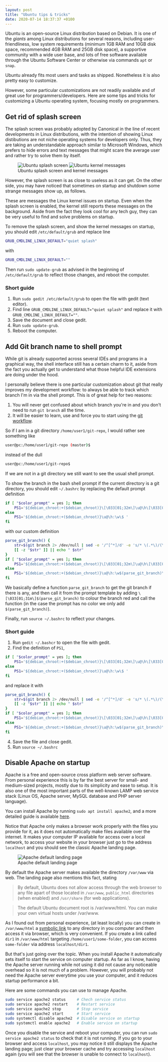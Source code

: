 ```yaml
---
layout: post
title: "Ubuntu tips & tricks"
date: 2020-07-14 18:37:37 +0100
---
```


Ubuntu is an open-source Linux distribution based on Debian. It is one of the *giants* among Linux distributions for several reasons, including user-friendliness, low system requirements (minimum 1GB RAM and 10GB disk space, recommended 4GB RAM and 25GB disk space), a supportive community with a wide user base, and lots of free software available through the Ubuntu Software Center or otherwise via commands `apt` or `snap`.

Ubuntu already fits most users and tasks as shipped. Nonetheless it is also pretty easy to customize.

However, some particular customizations are not readily available and of great use for programmers/developers. Here are some tips and tricks for customizing a Ubuntu operating system, focusing mostly on programmers.

## Get rid of splash screen

The splash screen was probably adopted by Canonical in the line of recent developments in Linux distributions, with the intention of showing Linux distibutions are not niche operating systems for developers only. Thus, they are taking an understandable approach similar to Microsoft Windows, which prefers to hide errors and text messages that might scare the average user and rather try to solve them by itself.

<figure>
    <div class="flex-row">
        <img style="flex: 1.3384;" src="https://miro.medium.com/max/700/1*h3RuU3wg_hq6605CnvbugA.jpeg" alt="Ubuntu splash screen">
        <img style="flex: 1.3163;" src="https://i.stack.imgur.com/jR65l.jpg" alt="Ubuntu kernel messages">
    </div>
    <figcaption>Ubuntu splash screen and kernel messages</figcaption>
</figure>

However, the splash screen is as close to useless as it can get. On the other side, you may have noticed that sometimes on startup and shutdown some strange messages show up, as follows.

These are messages the Linux kernel issues on startup. Even when the splash screen is enabled, the kernel still reports these messages on the background. Aside from the fact they look cool for any tech guy, they can be very useful to find and solve problems on startup.

To remove the splash screen, and show the kernel messages on startup, you should edit `/etc/default/grub` and replace line

```sh
GRUB_CMDLINE_LINUX_DEFAULT="quiet splash"
```

with

```sh
GRUB_CMDLINE_LINUX_DEFAULT=""
```

Then run `sudo update-grub` as advised in the beginning of `/etc/default/grub` to reflect those changes, and reboot the computer.

### Short guide

1. Run `sudo gedit /etc/default/grub` to open the file with gedit (text editor).
2. Find line `GRUB_CMDLINE_LINUX_DEFAULT="quiet splash"` and replace it with `GRUB_CMDLINE_LINUX_DEFAULT=""`.
3. Save the document and close gedit.
4. Run `sudo update-grub`.
5. Reboot the computer.

## Add Git branch name to shell prompt

While git is already supported across several IDEs and programs in a graphical way, the shell interface still has a certain charm to it, aside from the fact you actually get to understand what those helpful IDE extensions are doing under the hood.

I personally believe there is one particular customization about git that really improves my development workflow: to always be able to track which branch I'm in via the shell prompt. This is of great help for two reasons:

1. You will never get confused about which branch you're in and you don't need to run `git branch` all the time.
2. It will be easier to learn, use and force you to start using the [git workflow](https://www.atlassian.com/git/tutorials/comparing-workflows).

So if I am in a git directory `/home/user1/git-repo`, I would rather see something like

```sh
user@pc:/home/user1/git-repo (master)$
```

instead of the dull

```sh
user@pc:/home/user1/git-repo$
```

If we are not in a git directory we still want to see the usual shell prompt.

To show the branch in the bash shell prompt if the current directory is a git directory, you should edit `~/.bashrc` by replacing the default prompt definition

```bash
if [ "$color_prompt" = yes ]; then
    PS1='${debian_chroot:+($debian_chroot)}\[\033[01;32m\]\u@\h\[\033[00m\]:\[\033[01;34m\]\w\[\033[00m\]\$ '
else
    PS1='${debian_chroot:+($debian_chroot)}\u@\h:\w\$ '
fi
```

with our custom definition

```bash
parse_git_branch() {
    str=$(git branch 2> /dev/null | sed -e '/^[^*]/d' -e 's/* \(.*\)/(\1)/')
    [[ -z "$str" ]] || echo " $str"
}
if [ "$color_prompt" = yes ]; then
    PS1='${debian_chroot:+($debian_chroot)}\[\033[01;32m\]\u@\h\[\033[00m\]:\[\033[01;34m\]\w\[\033[01;31m\]$(parse_git_branch)\[\033[00m\]\$ '
else
    PS1='${debian_chroot:+($debian_chroot)}\u@\h:\w$(parse_git_branch)\$ '
fi
```

We basically define a function `parse_git_branch` to get the git branch if there is any, and then call it from the prompt template by adding `\[\033[01;31m\]$(parse_git_branch)` to colour the branch red and call the function (in the case the prompt has no color we only add `$(parse_git_branch)`).

Finally, run `source ~/.bashrc` to reflect your changes.

### Short guide

1. Run `gedit ~/.bashcr` to open the file with gedit.
2. Find the definition of `PS1`,
```bash
if [ "$color_prompt" = yes ]; then
    PS1='${debian_chroot:+($debian_chroot)}\[\033[01;32m\]\u@\h\[\033[00m\]:\[\033[01;34m\]\w\[\033[00m\]\$ '
else
    PS1='${debian_chroot:+($debian_chroot)}\u@\h:\w\$ '
fi
```
and replace it with 
```bash
parse_git_branch() {
    str=$(git branch 2> /dev/null | sed -e '/^[^*]/d' -e 's/* \(.*\)/(\1)/')
    [[ -z "$str" ]] || echo " $str"
}
if [ "$color_prompt" = yes ]; then
    PS1='${debian_chroot:+($debian_chroot)}\[\033[01;32m\]\u@\h\[\033[00m\]:\[\033[01;34m\]\w\[\033[01;31m\]$(parse_git_branch)\[\033[00m\]\$ '
else
    PS1='${debian_chroot:+($debian_chroot)}\u@\h:\w$(parse_git_branch)\$ '
fi
```
4. Save the file and close gedit.
5. Run `source ~/.bashrc`

## Disable Apache on startup

Apache is a free and open-source cross platform web server software. From personal experience this is by far the best server for small- and medium-sized projects, mostly due to its simplicity and ease to setup. It is also one of the most important parts of the well-known LAMP web service stack (Linux OS, Apache server, MySQL database and PHP server language).

You can install Apache by running `sudo apt install apache2`, and a more detailed guide is available [here](https://ubuntu.com/tutorials/install-and-configure-apache#1-overview).

Notice that Apache only makes a browser work properly with the files you provide for it, as it does not automatically make files available over the internet. It makes your computer IP available for access over a local network, to access your website in your browser just go to the address `localhost` and you should see the classic Apache landing page.

<figure>
    <img src="https://help.nextcloud.com/uploads/default/optimized/2X/1/1c46cfc954ab87f32bbcec2e6bf73d2f12b07964_1_582x500.png" alt="Apache default landing page">
    <figcaption>Apache default landing page</figcaption>
</figure>

By default the Apache server makes available the directory `/var/www` via web. The landing page also mentions this fact, stating

> By default, Ubuntu does not allow access through the web browser to any file apart of those located in `/var/www`, `public_html` directories (when enabled) and `/usr/share` (for web applications).

> The default Ubuntu document root is /var/www/html. You can make your own virtual hosts under /var/www.

As I found out from personal experience, (at least locally) you can create in `/var/www/html` a [symbolic link](https://linuxize.com/post/how-to-create-symbolic-links-in-linux-using-the-ln-command/) to any directory in you computer and then access it via browser, which is very convenient. If you create a link called `dir1` in `/var/www/html` targeting `/home/user1/some-folder`, you can access `some-folder` via address `localhost/dir1`.

But that's just going over the topic. When you install Apache it automatically sets itself to start the service on computer startup. As far as I know, having the Apache server running while not using it did not cause any noticeable overhead so it is not much of a problem. However, you will probably not need the Apache server everytime you use your computer, and it reduces startup performance a bit.

Here are some commands you can use to manage Apache.

```bash
sudo service apache2 status     # Chech service status
sudo service apache2 restart    # Restart service
sudo service apache2 stop       # Stop service
sudo service apache2 start      # Start service
sudo systemctl disable apache2  # Disable service on startup
sudo systemctl enable apache2   # Enable service on startup
```

Once you disable the service and reboot your computer, you can run `sudo service apache2 status` to check that it is not running. If you go to your browser and access `localhost`, you may notice it still displays the Apache landing page; just clear your browser cache and try accessing `localhost` again (you will see that the browser is unable to connect to `localhost`).
